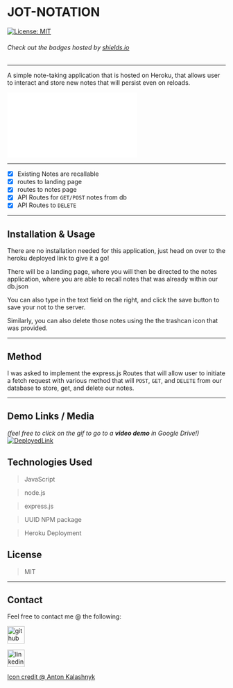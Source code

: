 # JOT-NOTATION
[![License: MIT](https://img.shields.io/badge/License-MIT-yellow.svg)](https://opensource.org/licenses/MIT)
###### Check out the badges hosted by [shields.io](https://shields.io/)
***
A simple note-taking application that is hosted on Heroku, that allows user to interact and store new notes that will persist even on reloads.

![HEROKU DEPLOYED LINK](./assets/SAMPLE.md)

***
- [X] Existing Notes are recallable
- [X] routes to landing page
- [X] routes to notes page
- [X] API Routes for `GET/POST` notes from db
- [X] API Routes to `DELETE`

***
## Installation & Usage
There are no installation needed for this application, just head on over to the heroku deployed link to give it a go!

There will be a landing page, where you will then be directed to the notes application, where you are able to recall notes that was already within our db.json

You can also type in the text field on the right, and click the save button to save your not to the server. 

Similarly, you can also delete those notes using the the trashcan icon that was provided. 
***
## Method
I was asked to implement the express.js Routes that will allow user to initiate a fetch request with various method that will `POST`, `GET`, and `DELETE` from our database to store, get, and delete our notes. 

***
## Demo Links / Media
*(feel free to click on the gif to go to a **video demo** in Google Drive!)*
[<img src="./assets/demo.gif" alt='DeployedLink'>](https://drive.google.com/file/d/1SkrviuPiX8yZe3uZ8xRQ04ugSLAxy4Qe/view/) 

## Technologies Used
> JavaScript

> node.js

> express.js

> UUID NPM package

> Heroku Deployment

## License
> MIT

***
## Contact
Feel free to contact me @ the following:

[<img src="https://cdn.icon-icons.com/icons2/2351/PNG/512/logo_github_icon_143196.png" alt='github' height='40'>](https://github.com/DraconMarius) 

[<img src="https://cdn.icon-icons.com/icons2/2351/PNG/512/logo_linkedin_icon_143191.png" alt='linkedin' height='40'>](https://www.linkedin.com/in/mari-ma-70771585/)  

[Icon credit @ Anton Kalashnyk](https://icon-icons.com/users/14quJ7FM9cYdQZHidnZoM/icon-sets/)
